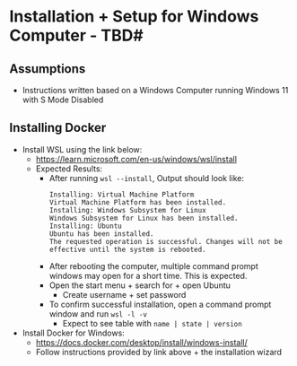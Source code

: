 # Installation + Setup for Windows Computer - TBD#
## Assumptions ##
- Instructions written based on a Windows Computer running Windows 11 with S Mode Disabled

## Installing Docker ##
- Install WSL using the link below:
  - https://learn.microsoft.com/en-us/windows/wsl/install
  - Expected Results:
      - After running `wsl --install`, Output should look like:
        ```
        Installing: Virtual Machine Platform
        Virtual Machine Platform has been installed.
        Installing: Windows Subsystem for Linux
        Windows Subsystem for Linux has been installed.
        Installing: Ubuntu
        Ubuntu has been installed.
        The requested operation is successful. Changes will not be effective until the system is rebooted.
        ```
    - After rebooting the computer, multiple command prompt windows may open for a short time. This is expected.
    - Open the start menu + search for + open Ubuntu
         - Create username + set password
    - To confirm successful installation, open a command prompt window and run `wsl -l -v`
         - Expect to see table with `name | state | version`
- Install Docker for Windows:
    - https://docs.docker.com/desktop/install/windows-install/
    - Follow instructions provided by link above + the installation wizard
